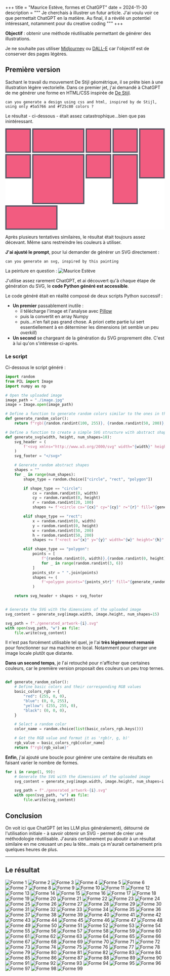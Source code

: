 +++
title = "Maurice Estève, formes et ChatGPT"
date = 2024-11-30
description = """
Je cherchais à illustrer un futur article. J'ai voulu voir ce que permettait ChatGPT en la matière.
Au final, il a révélé un potentiel intéressant, notamment pour du creative coding
"""
+++

**Objectif** : obtenir une méthode réutilisable permettant de générer des illustrations.

Je ne souhaite pas utiliser [Midjourney](https://en.wikipedia.org/wiki/Midjourney) ou [DALL-E](https://en.wikipedia.org/wiki/DALL-E) car l'objectif est de conserver des pages légères.

## Première version

Sachant le travail du mouvement De Stijl géométrique, il se prête bien à une illustration légère vectorielle.
Dans ce premier jet, j'ai demandé à ChatGPT de me générer une forme en HTML/CSS inspirée de [De Stijl](https://fr.wikipedia.org/wiki/De_Stijl).

```
can you generate a design using css and html, inspired by de Stijl, using only #5a5766 and #f25c80 colors ?
```

Le résultat - ci-dessous - était assez catastrophique...bien que pas inintéressant.

<style>
    #de-stijl.container {
        display: grid;
        grid-template-columns: repeat(6, 1fr);
        grid-template-rows: repeat(4, 1fr);
        gap: 4px;
        height: 20rem;
        background-color: white;
    }
    #de-stijl .block {
        background-color: #f25c80;
        border: 4px solid #5a5766;
    }
    #de-stijl .tall { grid-row: span 2; }
    #de-stijl .wide { grid-column: span 2; }
    #de-stijl .large { grid-column: span 2; grid-row: span 2; }
</style>
<div class="container" id="de-stijl">
    <div class="block"></div>
    <div class="block wide"></div>
    <div class="block"></div>
    <div class="block"></div>
    <div class="block tall"></div>
    <div class="block"></div>
    <div class="block large"></div>
    <div class="block"></div>
    <div class="block tall"></div>
    <div class="block wide"></div>
</div>

Après plusieurs tentatives similaires, le résultat était toujours assez décevant.
Même sans restreindre les couleurs à utiliser.

**J'ai ajusté le prompt**, pour lui demander de générer un SVG directement :
```
can you generate an svg, inspired by this painting
```

La peinture en question :
![Maurice Estève](./image.jpg)

J'utilise assez rarement ChatGPT, et ai découvert qu'à chaque étape de génération du SVG, le **code Python généré est accessible**.

Le code généré était en réalité composé de deux scripts Python successif :
- **Un premier** passablement inutile :
  - il télécharge l'image et l'analyse avec [Pillow](https://github.com/python-pillow/Pillow)
  - puis la convertit en array Numpy
  - puis...n'en fait pas grand chose. A priori cette partie lui sert essentiellement à en déterminer les dimensions (et semble un peu _overkill_)
- **Un second** se chargeant de la génération du SVG proprement dite. C'est à lui qu'on s'intéresse ci-après.

### Le script

Ci-dessous le script généré :

```py
import random
from PIL import Image
import numpy as np

# Open the uploaded image
image_path = "./image.jpg"
image = Image.open(image_path)

# Define a function to generate random colors similar to the ones in the image
def generate_random_color():
    return f"rgb({random.randint(100, 255)}, {random.randint(50, 200)}, {random.randint(50, 255)})"

# Define a function to create a simple SVG structure with abstract shapes
def generate_svg(width, height, num_shapes=10):
    svg_header = (
        f'<svg xmlns="http://www.w3.org/2000/svg" width="{width}" height="{height}">'
    )
    svg_footer = "</svg>"

    # Generate random abstract shapes
    shapes = ""
    for _ in range(num_shapes):
        shape_type = random.choice(["circle", "rect", "polygon"])

        if shape_type == "circle":
            cx = random.randint(0, width)
            cy = random.randint(0, height)
            r = random.randint(20, 100)
            shapes += f'<circle cx="{cx}" cy="{cy}" r="{r}" fill="{generate_random_color()}" />'

        elif shape_type == "rect":
            x = random.randint(0, width)
            y = random.randint(0, height)
            w = random.randint(50, 200)
            h = random.randint(50, 200)
            shapes += f'<rect x="{x}" y="{y}" width="{w}" height="{h}" fill="{generate_random_color()}" />'

        elif shape_type == "polygon":
            points = [
                f"{random.randint(0, width)},{random.randint(0, height)}"
                for _ in range(random.randint(3, 6))
            ]
            points_str = " ".join(points)
            shapes += (
                f'<polygon points="{points_str}" fill="{generate_random_color()}" />'
            )

    return svg_header + shapes + svg_footer


# Generate the SVG with the dimensions of the uploaded image
svg_content = generate_svg(image.width, image.height, num_shapes=15)

svg_path = f"./generated_artwork-{i}.svg"
with open(svg_path, "w") as file:
    file.write(svg_content)
```

Il n'est pas forcément utilisable tel quel, je l'ai **très légèrement remanié** pour fonctionner sur ma machine en local.
Notamment pour charger une image locale plutôt que distante.

**Dans un second temps**, je l'ai retouché pour n'afficher que certaines couleurs, car le première version proposait des couleurs un peu trop ternes.

```py

def generate_random_color():
    # Define basic colors and their corresponding RGB values
    basic_colors_rgb = {
        "red": (255, 0, 0),
        "blue": (0, 0, 255),
        "yellow": (255, 255, 0),
        "black": (0, 0, 0),
    }

    # Select a random color
    color_name = random.choice(list(basic_colors_rgb.keys()))

    # Get the RGB value and format it as 'rgb(r, g, b)'
    rgb_value = basic_colors_rgb[color_name]
    return f"rgb{rgb_value}"
```

**Enfin**, j'ai ajouté une boucle pour générer une centaine de résultats en faisant varier le nombre de formes.

```py
for i in range(1, 99):
    # Generate the SVG with the dimensions of the uploaded image
    svg_content = generate_svg(image.width, image.height, num_shapes=i * 2)

    svg_path = f"./generated_artwork-{i}.svg"
    with open(svg_path, "w") as file:
        file.write(svg_content)
```

## Conclusion

On voit ici que ChatGPT (et les LLM plus généralement), détourné de l'utilisation initiale - à savoir obtenir un SVG - permet de créer une méthodologie réutilisable.
J'aurais certainement pu aboutir à un résultat similaire en me creusant un peu la tête...mais ça m'aurait certainement pris quelques heures de plus.


---


## Le résultat

![Forme 1](./generated_artwork-1.svg)
![Forme 2](./generated_artwork-2.svg)
![Forme 3](./generated_artwork-3.svg)
![Forme 4](./generated_artwork-4.svg)
![Forme 5](./generated_artwork-5.svg)
![Forme 6](./generated_artwork-6.svg)
![Forme 7](./generated_artwork-7.svg)
![Forme 8](./generated_artwork-8.svg)
![Forme 9](./generated_artwork-9.svg)
![Forme 10](./generated_artwork-10.svg)
![Forme 11](./generated_artwork-11.svg)
![Forme 12](./generated_artwork-12.svg)
![Forme 13](./generated_artwork-13.svg)
![Forme 14](./generated_artwork-14.svg)
![Forme 15](./generated_artwork-15.svg)
![Forme 16](./generated_artwork-16.svg)
![Forme 17](./generated_artwork-17.svg)
![Forme 18](./generated_artwork-18.svg)
![Forme 19](./generated_artwork-19.svg)
![Forme 20](./generated_artwork-20.svg)
![Forme 21](./generated_artwork-21.svg)
![Forme 22](./generated_artwork-22.svg)
![Forme 23](./generated_artwork-23.svg)
![Forme 24](./generated_artwork-24.svg)
![Forme 25](./generated_artwork-25.svg)
![Forme 26](./generated_artwork-26.svg)
![Forme 27](./generated_artwork-27.svg)
![Forme 28](./generated_artwork-28.svg)
![Forme 29](./generated_artwork-29.svg)
![Forme 30](./generated_artwork-30.svg)
![Forme 31](./generated_artwork-31.svg)
![Forme 32](./generated_artwork-32.svg)
![Forme 33](./generated_artwork-33.svg)
![Forme 34](./generated_artwork-34.svg)
![Forme 35](./generated_artwork-35.svg)
![Forme 36](./generated_artwork-36.svg)
![Forme 37](./generated_artwork-37.svg)
![Forme 38](./generated_artwork-38.svg)
![Forme 39](./generated_artwork-39.svg)
![Forme 40](./generated_artwork-40.svg)
![Forme 41](./generated_artwork-41.svg)
![Forme 42](./generated_artwork-42.svg)
![Forme 43](./generated_artwork-43.svg)
![Forme 44](./generated_artwork-44.svg)
![Forme 45](./generated_artwork-45.svg)
![Forme 46](./generated_artwork-46.svg)
![Forme 47](./generated_artwork-47.svg)
![Forme 48](./generated_artwork-48.svg)
![Forme 49](./generated_artwork-49.svg)
![Forme 50](./generated_artwork-50.svg)
![Forme 51](./generated_artwork-51.svg)
![Forme 52](./generated_artwork-52.svg)
![Forme 53](./generated_artwork-53.svg)
![Forme 54](./generated_artwork-54.svg)
![Forme 55](./generated_artwork-55.svg)
![Forme 56](./generated_artwork-56.svg)
![Forme 57](./generated_artwork-57.svg)
![Forme 58](./generated_artwork-58.svg)
![Forme 59](./generated_artwork-59.svg)
![Forme 60](./generated_artwork-60.svg)
![Forme 61](./generated_artwork-61.svg)
![Forme 62](./generated_artwork-62.svg)
![Forme 63](./generated_artwork-63.svg)
![Forme 64](./generated_artwork-64.svg)
![Forme 65](./generated_artwork-65.svg)
![Forme 66](./generated_artwork-66.svg)
![Forme 67](./generated_artwork-67.svg)
![Forme 68](./generated_artwork-68.svg)
![Forme 69](./generated_artwork-69.svg)
![Forme 70](./generated_artwork-70.svg)
![Forme 71](./generated_artwork-71.svg)
![Forme 72](./generated_artwork-72.svg)
![Forme 73](./generated_artwork-73.svg)
![Forme 74](./generated_artwork-74.svg)
![Forme 75](./generated_artwork-75.svg)
![Forme 76](./generated_artwork-76.svg)
![Forme 77](./generated_artwork-77.svg)
![Forme 78](./generated_artwork-78.svg)
![Forme 79](./generated_artwork-79.svg)
![Forme 80](./generated_artwork-80.svg)
![Forme 81](./generated_artwork-81.svg)
![Forme 82](./generated_artwork-82.svg)
![Forme 83](./generated_artwork-83.svg)
![Forme 84](./generated_artwork-84.svg)
![Forme 85](./generated_artwork-85.svg)
![Forme 86](./generated_artwork-86.svg)
![Forme 87](./generated_artwork-87.svg)
![Forme 88](./generated_artwork-88.svg)
![Forme 89](./generated_artwork-89.svg)
![Forme 90](./generated_artwork-90.svg)
![Forme 91](./generated_artwork-91.svg)
![Forme 92](./generated_artwork-92.svg)
![Forme 93](./generated_artwork-93.svg)
![Forme 94](./generated_artwork-94.svg)
![Forme 95](./generated_artwork-95.svg)
![Forme 96](./generated_artwork-96.svg)
![Forme 97](./generated_artwork-97.svg)
![Forme 98](./generated_artwork-98.svg)
![Forme 99](./generated_artwork-99.svg)
